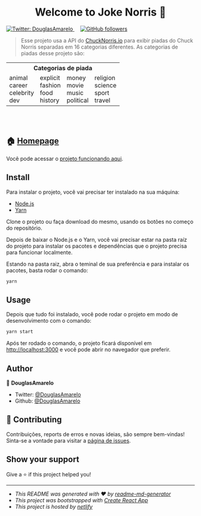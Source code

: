 <h1 align="center">Welcome to Joke Norris 👋</h1>

<p>
	<a href="https://twitter.com/DouglasAmarelo" target="_blank">
		<img alt="Twitter: DouglasAmarelo" src="https://img.shields.io/twitter/follow/DouglasAmarelo.svg?style=social" />
	</a>
  &nbsp; &nbsp;
	<a href="https://github.com/DouglasAmarelo?tab=followers" target="_blank">
		<img alt="GitHub followers" src="https://img.shields.io/github/followers/douglasamarelo?label=Follow%20me&style=social" />
	</a>
</p>

> Esse projeto usa a API do [ChuckNorris.io](https://api.chucknorris.io/) para exibir piadas do Chuck Norris separadas em 16 categorias diferentes.
> As categorias de piadas desse projeto são:

<table width="100%">
	<tr>
		<th colspan="4">Categorias de piada</th>
	</tr>
	<tr>
		<td>
			animal<br />
			career<br />
			celebrity<br />
			dev<br />
		</td>
		<td>
			explicit<br />
			fashion<br />
			food<br />
			history<br />
		</td>
		<td>
			money<br />
			movie<br />
			music<br />
			political<br />
		</td>
		<td>
			religion<br />
			science<br />
			sport<br />
			travel<br />
		</td>
	</tr>
</table>
<br />
<br />

## 🏠 [Homepage](https://douglas-lopes-joke-norris.netlify.com/)
Você pode acessar o [projeto funcionando aqui](https://douglas-lopes-joke-norris.netlify.com/).

## Install
Para instalar o projeto, você vai precisar ter instalado na sua máquina:
- [Node.js](https://nodejs.org/en/)
- [Yarn](https://yarnpkg.com/en/)

Clone o projeto ou faça download do mesmo, usando os botões no começo do repositório.

Depois de baixar o Node.js e o Yarn, você vai precisar estar na pasta raíz do projeto para instalar os pacotes e dependências que o projeto precisa para funcionar localmente.

Estando na pasta raiz, abra o teminal de sua preferência e para instalar os pacotes, basta rodar o comando:

```sh
yarn
```

## Usage

Depois que tudo foi instalado, você pode rodar o projeto em modo de desenvolvimento com o comando:

```sh
yarn start
```

Após ter rodado o comando, o projeto ficará disponível em [http://localhost:3000](http://localhost:3000) e você pode abrir no navegador que preferir.


## Author

👤 **DouglasAmarelo**

* Twitter: [@DouglasAmarelo](https://twitter.com/DouglasAmarelo)
* Github: [@DouglasAmarelo](https://github.com/DouglasAmarelo)

## 🤝 Contributing

Contribuições, reports de erros e novas ideias, são sempre bem-vindas!<br />
Sinta-se a vontade para visitar a [página de issues](https://github.com/DouglasAmarelo/joke-norris/issues).

## Show your support

Give a ⭐️ if this project helped you!

***
- _This README was generated with ❤️ by [readme-md-generator](https://github.com/kefranabg/readme-md-generator)_
- _This project was bootstrapped with [Create React App](https://github.com/facebook/create-react-app)_
- _This project is hosted by [netlify](https://www.netlify.com)_
